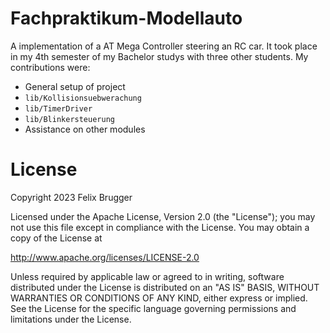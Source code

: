 # Fachpraktikum-Modellauto
A implementation of a AT Mega Controller steering an RC car. It took place in my 4th semester of my Bachelor studys with three other students. My contributions were:
- General setup of project
- `lib/Kollisionsuebwerachung`
- `lib/TimerDriver`
- `lib/Blinkersteuerung`
- Assistance on other modules

# License
Copyright 2023 Felix Brugger

Licensed under the Apache License, Version 2.0 (the "License");
you may not use this file except in compliance with the License.
You may obtain a copy of the License at

  http://www.apache.org/licenses/LICENSE-2.0

Unless required by applicable law or agreed to in writing, software
distributed under the License is distributed on an "AS IS" BASIS,
WITHOUT WARRANTIES OR CONDITIONS OF ANY KIND, either express or implied.
See the License for the specific language governing permissions and
limitations under the License.
